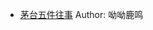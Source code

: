 - [茅台五件往事](http://wechatscope.jmsc.hku.hk:8000/html?fn=gh_228524cee8a6_2018-12-07_2652877724_ICSwAoiNQW.y.tar.gz)
Author: 呦呦鹿鸣
